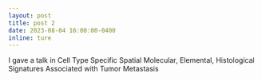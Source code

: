 ```yaml
---
layout: post
title: post 2
date: 2023-08-04 16:00:00-0400
inline: ture
---
```


I gave a talk in Cell Type Specific Spatial Molecular, Elemental, Histological Signatures Associated with Tumor Metastasis
